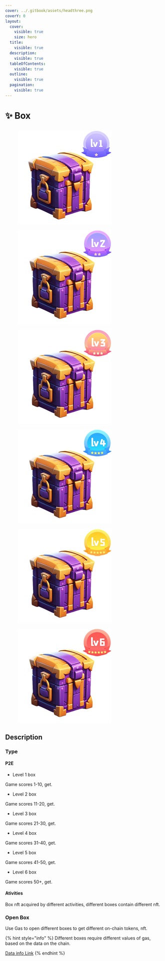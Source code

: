 ```yaml
---
cover: ../.gitbook/assets/headthree.png
coverY: 0
layout:
  cover:
    visible: true
    size: hero
  title:
    visible: true
  description:
    visible: true
  tableOfContents:
    visible: true
  outline:
    visible: true
  pagination:
    visible: true
---
```


# ✨ Box

##

<div>

<figure><img src="../.gitbook/assets/1.png" alt=""><figcaption></figcaption></figure>

 

<figure><img src="../.gitbook/assets/2.png" alt=""><figcaption></figcaption></figure>

 

<figure><img src="../.gitbook/assets/3.png" alt=""><figcaption></figcaption></figure>

 

<figure><img src="../.gitbook/assets/4.png" alt=""><figcaption></figcaption></figure>

 

<figure><img src="../.gitbook/assets/5.png" alt=""><figcaption></figcaption></figure>

 

<figure><img src="../.gitbook/assets/6.png" alt=""><figcaption></figcaption></figure>

</div>

## Description

### Type

#### P2E

* Level 1 box

Game scores 1-10, get.

* Level 2 box

Game scores 11-20, get.

* Level 3 box

Game scores 21-30, get.

* Level 4 box

Game scores 31-40, get.

* Level 5 box

Game scores 41-50, get.

* Level 6 box

Game scores 50+, get.

#### Ativities

Box nft acquired by different activities, different boxes contain different nft.

### Open Box

Use Gas to open different boxes to get different on-chain tokens, nft.

{% hint style="info" %}
Different boxes require different values of gas, based on the data on the chain.

[Data info Link](../data-sheet/box-info.md#open-gas)
{% endhint %}

